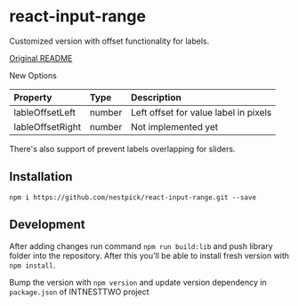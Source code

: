 # react-input-range

Customized version with offset functionality for labels.

[Original README](https://github.com/davidchin/react-input-range)

New Options

Property                | Type                               | Description
:-----------------------|:-----------------------------------|:----------------------------------
lableOffsetLeft         |number                              |Left offset for value label in pixels
lableOffsetRight        |number                              |Not implemented yet

There's also support of prevent labels overlapping for sliders.


## Installation
`npm i https://github.com/nestpick/react-input-range.git --save`

## Development
After adding changes run command `npm run build:lib` and push library folder into the
repository. After this you'll be able to install fresh version with `npm install`.

Bump the version with `npm version` and update version dependency in `package.json` of INTNESTTWO project
